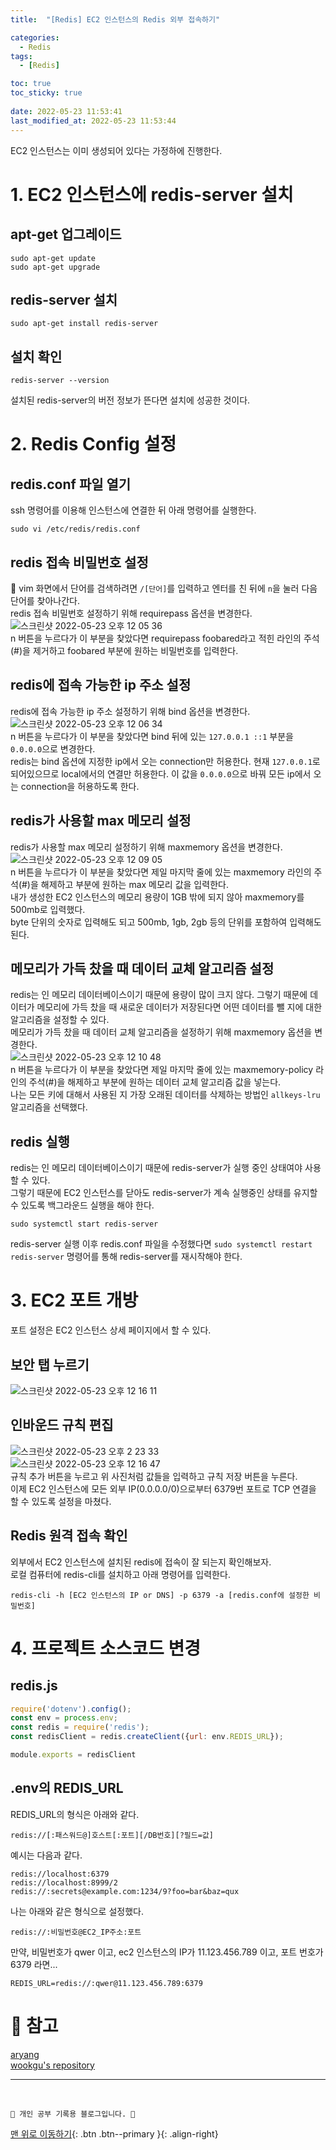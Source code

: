 ```yaml
---
title:  "[Redis] EC2 인스턴스의 Redis 외부 접속하기"

categories:
  - Redis
tags:
  - [Redis]

toc: true
toc_sticky: true
 
date: 2022-05-23 11:53:41
last_modified_at: 2022-05-23 11:53:44
---
```


EC2 인스턴스는 이미 생성되어 있다는 가정하에 진행한다.
# 1. EC2 인스턴스에 redis-server 설치
## apt-get 업그레이드
```
sudo apt-get update
sudo apt-get upgrade
```
## redis-server 설치
```
sudo apt-get install redis-server
```
## 설치 확인
```
redis-server --version
```
설치된 redis-server의 버전 정보가 뜬다면 설치에 성공한 것이다.

# 2. Redis Config 설정
## redis.conf 파일 열기
ssh 명령어를 이용해 인스턴스에 연결한 뒤 아래 명령어를 실행한다.
```
sudo vi /etc/redis/redis.conf
```
## redis 접속 비밀번호 설정
🌟 vim 화면에서 단어를 검색하려면 `/[단어]`를 입력하고 엔터를 친 뒤에 `n`을 눌러 다음 단어를 찾아나간다.<br>
redis 접속 비밀번호 설정하기 위해 requirepass 옵션을 변경한다.<br>
![스크린샷 2022-05-23 오후 12 05 36](https://user-images.githubusercontent.com/59405576/169735576-04e6695f-9dba-40cf-81e5-0014df92b9eb.png)<br>
n 버튼을 누르다가 이 부분을 찾았다면 requirepass foobared라고 적힌 라인의 주석(#)을 제거하고 foobared 부분에 원하는 비밀번호를 입력한다.

## redis에 접속 가능한 ip 주소 설정
redis에 접속 가능한 ip 주소 설정하기 위해 bind 옵션을 변경한다.<br>
![스크린샷 2022-05-23 오후 12 06 34](https://user-images.githubusercontent.com/59405576/169735653-b0190a60-891a-49e6-a774-ac0097ee348f.png)<br>
n 버튼을 누르다가 이 부분을 찾았다면 bind 뒤에 있는 `127.0.0.1 ::1` 부분을 `0.0.0.0`으로 변경한다.<br>
redis는 bind 옵션에 지정한 ip에서 오는 connection만 허용한다. 현재 `127.0.0.1`로 되어있으므로 local에서의 연결만 허용한다. 이 값을 `0.0.0.0`으로 바꿔 모든 ip에서 오는 connection을 허용하도록  한다.

## redis가 사용할 max 메모리 설정
redis가 사용할 max 메모리 설정하기 위해 maxmemory 옵션을 변경한다.<br>
![스크린샷 2022-05-23 오후 12 09 05](https://user-images.githubusercontent.com/59405576/169735897-7397b7df-0401-4e5a-acf6-e06022c32580.png)<br>
n 버튼을 누르다가 이 부분을 찾았다면 제일 마지막 줄에 있는 maxmemory <bytes> 라인의 주석(#)을 해제하고 <bytes> 부분에 원하는 max 메모리 값을 입력한다. <br>
내가 생성한 EC2 인스턴스의 메모리 용량이 1GB 밖에 되지 않아 maxmemory를 500mb로 입력했다.<br>
byte 단위의 숫자로 입력해도 되고 500mb, 1gb, 2gb 등의 단위를 포함하여 입력해도 된다.

## 메모리가 가득 찼을 때 데이터 교체 알고리즘 설정
redis는 인 메모리 데이터베이스이기 때문에 용량이 많이 크지 않다. 그렇기 때문에 데이터가 메모리에 가득 찼을 때 새로운 데이터가 저장된다면 어떤 데이터를 뺄 지에 대한 알고리즘을 설정할 수 있다.<br>
메모리가 가득 찼을 때 데이터 교체 알고리즘을 설정하기 위해 maxmemory 옵션을 변경한다.<br>
![스크린샷 2022-05-23 오후 12 10 48](https://user-images.githubusercontent.com/59405576/169736043-17f95f86-4309-4ac1-b9b4-eeeb6a050383.png)<br>
n 버튼을 누르다가 이 부분을 찾았다면 제일 마지막 줄에 있는 maxmemory-policy  라인의 주석(#)을 해제하고 부분에 원하는 데이터 교체 알고리즘 값을 넣는다.<br>
나는 모든 키에 대해서 사용된 지 가장 오래된 데이터를 삭제하는 방법인 `allkeys-lru` 알고리즘을 선택했다.

## redis 실행
redis는 인 메모리 데이터베이스이기 때문에 redis-server가 실행 중인 상태여야 사용할 수 있다.<br>
그렇기 때문에 EC2 인스턴스를 닫아도 redis-server가 계속 실행중인 상태를 유지할 수 있도록 백그라운드 실행을 해야 한다.<br>
```
sudo systemctl start redis-server
```
redis-server 실행 이후 redis.conf 파일을 수정했다면 `sudo systemctl restart redis-server` 명령어를 통해 redis-server를 재시작해야 한다.

# 3. EC2 포트 개방
포트 설정은 EC2 인스턴스 상세 페이지에서 할 수 있다.

## 보안 탭 누르기
![스크린샷 2022-05-23 오후 12 16 11](https://user-images.githubusercontent.com/59405576/169736510-8780bdff-60f1-4f8b-b9aa-6a8f3445799c.png)

## 인바운드 규칙 편집
![스크린샷 2022-05-23 오후 2 23 33](https://user-images.githubusercontent.com/59405576/169749018-77f79396-b863-45c6-ae57-51b84b9efa50.png) <br>
![스크린샷 2022-05-23 오후 12 16 47](https://user-images.githubusercontent.com/59405576/169736562-ff6f15e3-c5c9-4c49-86e7-f5f8097266dc.png) <br>
규칙 추가 버튼을 누르고 위 사진처럼 값들을 입력하고 규칙 저장 버튼을 누른다.<br>
이제 EC2 인스턴스에 모든 외부 IP(0.0.0.0/0)으로부터 6379번 포트로 TCP 연결을 할 수 있도록 설정을 마쳤다.

## Redis 원격 접속 확인
외부에서 EC2 인스턴스에 설치된 redis에 접속이 잘 되는지 확인해보자. <br>
로컬 컴퓨터에 redis-cli를 설치하고 아래 명령어를 입력한다.<br>
```
redis-cli -h [EC2 인스턴스의 IP or DNS] -p 6379 -a [redis.conf에 설정한 비밀번호]
```

# 4. 프로젝트 소스코드 변경
## redis.js
```js
require('dotenv').config();
const env = process.env;
const redis = require('redis');
const redisClient = redis.createClient({url: env.REDIS_URL});

module.exports = redisClient
```

## .env의 REDIS_URL
REDIS_URL의 형식은 아래와 같다.<br>
```
redis://[:패스워드@]호스트[:포트][/DB번호][?필드=값]
```
예시는 다음과 같다.<br>
```
redis://localhost:6379
redis://localhost:8999/2
redis://:secrets@example.com:1234/9?foo=bar&baz=qux
```
나는 아래와 같은 형식으로 설정했다.<br>
```
redis://:비밀번호@EC2_IP주소:포트
```
만약, 비밀번호가 qwer 이고, ec2 인스턴스의 IP가 11.123.456.789 이고, 포트 번호가 6379 라면... <br> 
```
REDIS_URL=redis://:qwer@11.123.456.789:6379
```


# 📝 참고
[aryang](https://velog.io/@c1typ0p/Node.js-Redis-%EC%99%B8%EB%B6%80-%EC%A0%91%EC%86%8D) <br>
[wookgu's repository](https://wookgu.tistory.com/26) <br>


***
<br>

    💛 개인 공부 기록용 블로그입니다. 👻

[맨 위로 이동하기](#){: .btn .btn--primary }{: .align-right}
